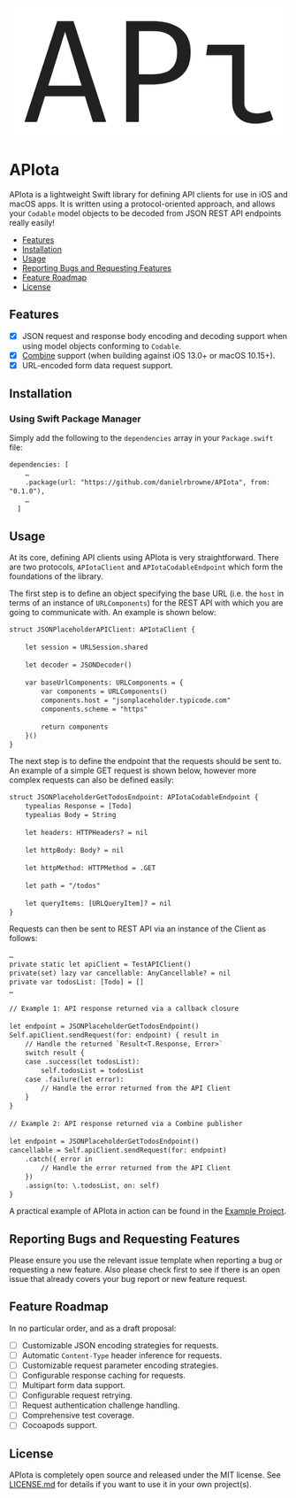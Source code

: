 ![APIota](./apiota_logo.png?raw=true)

# APIota

APIota is a lightweight Swift library for defining API clients for use in iOS and macOS apps. It is written using a protocol-oriented approach, and allows your `Codable` model objects to be decoded from JSON REST API endpoints really easily!

- [Features](#features)
- [Installation](#installation)
- [Usage](#usage)
- [Reporting Bugs and Requesting Features](#reporting-bugs-and-requesting-features)
- [Feature Roadmap](#feature-roadmap)
- [License](#license)

## Features

- [x] JSON request and response body encoding and decoding support when using model objects conforming to `Codable`.
- [x] [Combine](https://developer.apple.com/documentation/combine) support (when building against iOS 13.0+ or macOS 10.15+).
- [x] URL-encoded form data request support.

## Installation

### Using Swift Package Manager

Simply add the following to the `dependencies` array in your `Package.swift` file:

```
dependencies: [
    …
    .package(url: "https://github.com/danielrbrowne/APIota", from: "0.1.0"),
    …
  ]
```

## Usage

At its core, defining API clients using APIota is very straightforward. There are two protocols, `APIotaClient` and `APIotaCodableEndpoint` which form the foundations of the library.

The first step is to define an object specifying the base URL (i.e. the `host` in terms of an instance of `URLComponents`) for the REST API with which you are going to communicate with. An example is shown below:

```
struct JSONPlaceholderAPIClient: APIotaClient {

    let session = URLSession.shared

    let decoder = JSONDecoder()

    var baseUrlComponents: URLComponents = {
        var components = URLComponents()
        components.host = "jsonplaceholder.typicode.com"
        components.scheme = "https"

        return components
    }()
}

```

The next step is to define the endpoint that the requests should be sent to. An example of a simple GET request is shown below, however more complex requests can also be defined easily:

```
struct JSONPlaceholderGetTodosEndpoint: APIotaCodableEndpoint {
    typealias Response = [Todo]
    typealias Body = String

    let headers: HTTPHeaders? = nil

    let httpBody: Body? = nil

    let httpMethod: HTTPMethod = .GET

    let path = "/todos"

    let queryItems: [URLQueryItem]? = nil
}
```

Requests can then be sent to REST API via an instance of the Client as follows:

```
…
private static let apiClient = TestAPIClient()
private(set) lazy var cancellable: AnyCancellable? = nil
private var todosList: [Todo] = []
…

// Example 1: API response returned via a callback closure

let endpoint = JSONPlaceholderGetTodosEndpoint()
Self.apiClient.sendRequest(for: endpoint) { result in
    // Handle the returned `Result<T.Response, Error>`
    switch result {
    case .success(let todosList):
        self.todosList = todosList
    case .failure(let error):
        // Handle the error returned from the API Client
    }
}

// Example 2: API response returned via a Combine publisher

let endpoint = JSONPlaceholderGetTodosEndpoint()
cancellable = Self.apiClient.sendRequest(for: endpoint)
    .catch({ error in
        // Handle the error returned from the API Client
    })
    .assign(to: \.todosList, on: self)
}

```

A practical example of APIota in action can be found in the [Example Project](./Example/APIotaExample/).

## Reporting Bugs and Requesting Features

Please ensure you use the relevant issue template when reporting a bug or requesting a new feature. Also please check first to see if there is an open issue that already covers your bug report or new feature request.

## Feature Roadmap

In no particular order, and as a draft proposal:

- [ ] Customizable JSON encoding strategies for requests.
- [ ] Automatic `Content-Type` header inference for requests.
- [ ] Customizable request parameter encoding strategies.
- [ ] Configurable response caching for requests.
- [ ] Multipart form data support.
- [ ] Configurable request retrying.
- [ ] Request authentication challenge handling.
- [ ] Comprehensive test coverage.
- [ ] Cocoapods support.

## License

APIota is completely open source and released under the MIT license. See [LICENSE.md](https://github.com/danielrbrowne/APIota/blob/master/LICENSE.md) for details if you want to use it in your own project(s).
